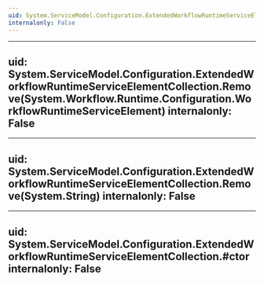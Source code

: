 ```yaml
---
uid: System.ServiceModel.Configuration.ExtendedWorkflowRuntimeServiceElementCollection
internalonly: False
---
```


---
uid: System.ServiceModel.Configuration.ExtendedWorkflowRuntimeServiceElementCollection.Remove(System.Workflow.Runtime.Configuration.WorkflowRuntimeServiceElement)
internalonly: False
---

---
uid: System.ServiceModel.Configuration.ExtendedWorkflowRuntimeServiceElementCollection.Remove(System.String)
internalonly: False
---

---
uid: System.ServiceModel.Configuration.ExtendedWorkflowRuntimeServiceElementCollection.#ctor
internalonly: False
---
